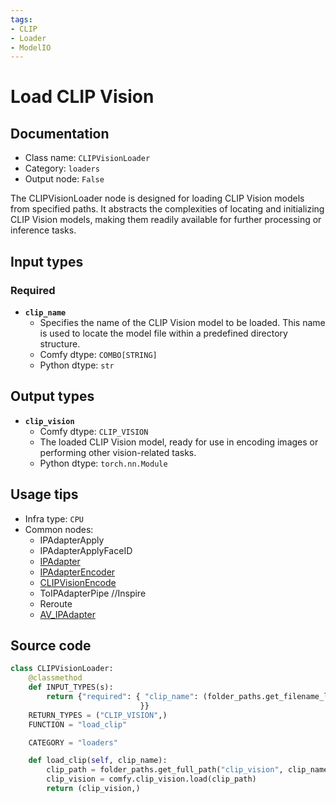 ```yaml
---
tags:
- CLIP
- Loader
- ModelIO
---
```


# Load CLIP Vision
## Documentation
- Class name: `CLIPVisionLoader`
- Category: `loaders`
- Output node: `False`

The CLIPVisionLoader node is designed for loading CLIP Vision models from specified paths. It abstracts the complexities of locating and initializing CLIP Vision models, making them readily available for further processing or inference tasks.
## Input types
### Required
- **`clip_name`**
    - Specifies the name of the CLIP Vision model to be loaded. This name is used to locate the model file within a predefined directory structure.
    - Comfy dtype: `COMBO[STRING]`
    - Python dtype: `str`
## Output types
- **`clip_vision`**
    - Comfy dtype: `CLIP_VISION`
    - The loaded CLIP Vision model, ready for use in encoding images or performing other vision-related tasks.
    - Python dtype: `torch.nn.Module`
## Usage tips
- Infra type: `CPU`
- Common nodes:
    - IPAdapterApply
    - IPAdapterApplyFaceID
    - [IPAdapter](../../ComfyUI_IPAdapter_plus/Nodes/IPAdapter.md)
    - [IPAdapterEncoder](../../ComfyUI_IPAdapter_plus/Nodes/IPAdapterEncoder.md)
    - [CLIPVisionEncode](../../Comfy/Nodes/CLIPVisionEncode.md)
    - ToIPAdapterPipe //Inspire
    - Reroute
    - [AV_IPAdapter](../../comfyui-art-venture/Nodes/AV_IPAdapter.md)



## Source code
```python
class CLIPVisionLoader:
    @classmethod
    def INPUT_TYPES(s):
        return {"required": { "clip_name": (folder_paths.get_filename_list("clip_vision"), ),
                             }}
    RETURN_TYPES = ("CLIP_VISION",)
    FUNCTION = "load_clip"

    CATEGORY = "loaders"

    def load_clip(self, clip_name):
        clip_path = folder_paths.get_full_path("clip_vision", clip_name)
        clip_vision = comfy.clip_vision.load(clip_path)
        return (clip_vision,)

```

